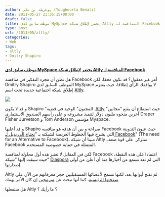 ```yaml
---
author: يوغرطة بن علي (Youghourta Benali)
date: 2011-05-27 21:36:15+00:00
draft: false
title: موظف سابق لدى MySpace يحضر لإطلاق شبكة Altly المنافسة لـ Facebook
type: post
url: /2011/05/altly/
categories:
- Web
tags:
- altly
- Dmitry Shapiro
---
```


[**موظف سابق لدى MySpace يحضر لإطلاق شبكة Altly المنافسة لـ Facebook**](https://www.it-scoop.com/2011/05/altly/ )


هل تظن أن مجرد التفكير في منافسة Facebook أمر غير معقول؟ قد تكون محقا، لكن Dmitry Shapiro الموظف السابق لدى MySpace لا يوافقك الرأي إطلاقا، حيث يعتزم إطلاق شبكة اجتماعية جديدة تحت اسم [Altly](http://www.altly.com/).

[![](http://www.altly.com/images/altly-logo.jpg)
](https://www.it-scoop.com/2011/05/altly/ )

و قد لا يكون Shapiro "المجنون" الوحيد في قضية  [Altly](http://www.altly.com/) حيث استطاع أن يقنع "مجانين" آخرين منحوه مليون دولار لتنفيذ مشروعه و على رأسهم الصندوق الاستثماري Draper Fisher Jurvetson و Tom Anderson مؤسس Myspace.

و قد أعلنها Shapiro صراحة و بين أن هدفه هو منافسه Facebook حيث عنون التدوينة التي يشرح فيها الخطوط العريضة لشبكته بـ "[نحتاج إلى بديل لـ Facebook](http://blog.altly.com/2011/05/the-need-for-an-alternative-to-facebook/#summary)" (The need for an Alternative to Facebook)، مبينا أن شبكة Altly ستركز  على قوة ضعف Facebook المتمثلة في حماية خصوصية المستخدم.

لكن في المقابل لا تعتبر هذه أول محاولة لمنافسة Facebook اعتمادا على هذه النقطة، حيث سبقت إليها "شبكة" [Diaspora](../tag/Diaspora/) التي لم نعد نسمع عن أخبارها منذ أن أعلن عن أولى إصدارتها.

Altly لم تفتح أبوابها بعد، لكنها تسمح لأعضائها المستقبليين حجز معرفاتهم من الآن على [صفحتها الرئيسية](http://www.altly.com/)، كما أنها تبحث عن [مبرمجين](http://blog.altly.com/2011/05/altly-is-hiring-experienced-web-developers/) إن كان الأمر يهمك.

هل ستفعلها Altly ؟ ما رأيك ؟
